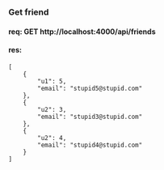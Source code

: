 ### Get friend 
#### req: GET http://localhost:4000/api/friends
#### res:
```
[
    {
        "u1": 5,
        "email": "stupid5@stupid.com"
    },
    {
        "u2": 3,
        "email": "stupid3@stupid.com"
    },
    {
        "u2": 4,
        "email": "stupid4@stupid.com"
    }
]
```